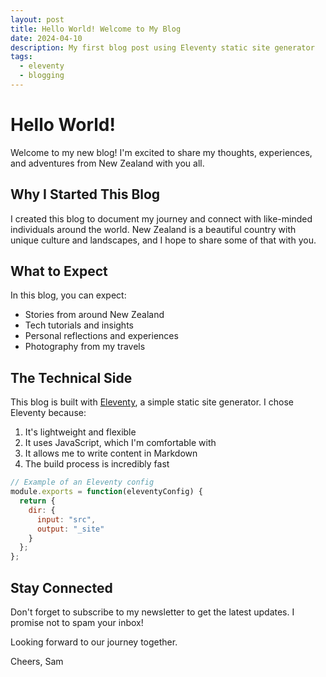 ```yaml
---
layout: post
title: Hello World! Welcome to My Blog
date: 2024-04-10
description: My first blog post using Eleventy static site generator
tags: 
  - eleventy
  - blogging
---
```


# Hello World!

Welcome to my new blog! I'm excited to share my thoughts, experiences, and adventures from New Zealand with you all.

## Why I Started This Blog

I created this blog to document my journey and connect with like-minded individuals around the world. New Zealand is a beautiful country with unique culture and landscapes, and I hope to share some of that with you.

## What to Expect

In this blog, you can expect:

- Stories from around New Zealand
- Tech tutorials and insights
- Personal reflections and experiences
- Photography from my travels

## The Technical Side

This blog is built with [Eleventy](https://www.11ty.dev/), a simple static site generator. I chose Eleventy because:

1. It's lightweight and flexible
2. It uses JavaScript, which I'm comfortable with
3. It allows me to write content in Markdown
4. The build process is incredibly fast

```javascript
// Example of an Eleventy config
module.exports = function(eleventyConfig) {
  return {
    dir: {
      input: "src",
      output: "_site"
    }
  };
};
```

## Stay Connected

Don't forget to subscribe to my newsletter to get the latest updates. I promise not to spam your inbox!

Looking forward to our journey together.

Cheers,
Sam
